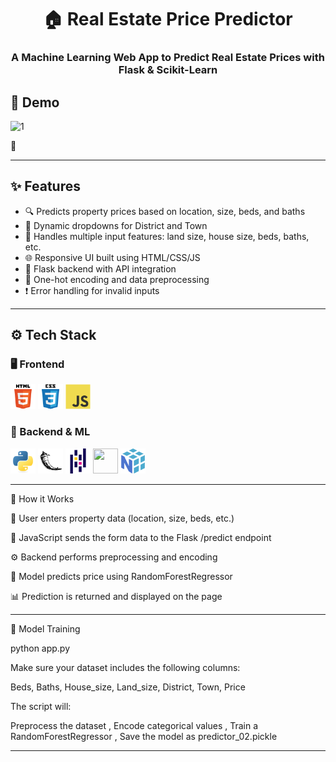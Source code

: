 <h1 align="center">
  🏠 Real Estate Price Predictor
</h1>

<h3 align="center">
  A Machine Learning Web App to Predict Real Estate Prices with Flask & Scikit-Learn
</h3>


## 🎥 Demo
![1](https://github.com/user-attachments/assets/80d4d34a-af0f-47d7-aca5-8be19950275d)

🚧 

---

## ✨ Features

- 🔍 Predicts property prices based on location, size, beds, and baths
- 📍 Dynamic dropdowns for District and Town
- 🧮 Handles multiple input features: land size, house size, beds, baths, etc.
- 🌐 Responsive UI built using HTML/CSS/JS
- 🔗 Flask backend with API integration
- 🧼 One-hot encoding and data preprocessing
- ❗ Error handling for invalid inputs

---

## ⚙️ Tech Stack

### 🖥 Frontend
<p align="left">
  <img src="https://raw.githubusercontent.com/devicons/devicon/master/icons/html5/html5-original-wordmark.svg" width="40" height="40" />
  <img src="https://raw.githubusercontent.com/devicons/devicon/master/icons/css3/css3-original-wordmark.svg" width="40" height="40" />
  <img src="https://raw.githubusercontent.com/devicons/devicon/master/icons/javascript/javascript-original.svg" width="40" height="40" />
</p>

### 🧠 Backend & ML
<p align="left">
  <img src="https://raw.githubusercontent.com/devicons/devicon/master/icons/python/python-original.svg" width="40" height="40" />
  <img src="https://raw.githubusercontent.com/devicons/devicon/master/icons/flask/flask-original.svg" width="40" height="40" />
  <img src="https://raw.githubusercontent.com/devicons/devicon/master/icons/pandas/pandas-original.svg" width="40" height="40" />
  <img src="https://upload.wikimedia.org/wikipedia/commons/0/05/Scikit_learn_logo_small.svg" width="40" height="40" />
  <img src="https://raw.githubusercontent.com/devicons/devicon/master/icons/numpy/numpy-original.svg" width="40" height="40" />
</p>

---

🧠 How it Works

📝 User enters property data (location, size, beds, etc.)

🚀 JavaScript sends the form data to the Flask /predict endpoint

⚙️ Backend performs preprocessing and encoding

🧠 Model predicts price using RandomForestRegressor

📊 Prediction is returned and displayed on the page


---

🧪 Model Training

python app.py

Make sure your dataset includes the following columns:

Beds,
Baths,
House_size,
Land_size,
District,
Town,
Price

The script will:

Preprocess the dataset ,
Encode categorical values ,
Train a RandomForestRegressor ,
Save the model as predictor_02.pickle

---





